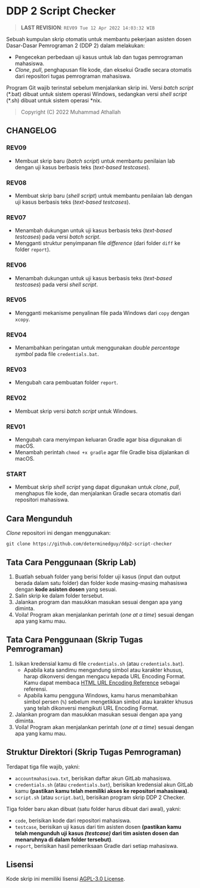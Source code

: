# DDP 2 Script Checker

> **LAST REVISION**: `REV09 Tue 12 Apr 2022 14:03:32 WIB`

Sebuah kumpulan skrip otomatis untuk membantu pekerjaan asisten dosen Dasar-Dasar Pemrograman 2 (DDP 2) dalam melakukan:
- Pengecekan perbedaan uji kasus untuk lab dan tugas pemrograman mahasiswa.
- _Clone_, _pull_, penghapusan file kode, dan eksekui Gradle secara otomatis dari repositori tugas pemrograman mahasiswa.

Program Git wajib terinstal sebelum menjalankan skrip ini. Versi _batch script_ (\*.bat) dibuat untuk sistem operasi Windows, sedangkan versi _shell script_ (\*.sh) dibuat untuk sistem operasi *nix.

> Copyright (C) 2022 Muhammad Athallah

## CHANGELOG

### REV09
- Membuat skrip baru (_batch script_) untuk membantu penilaian lab dengan uji kasus berbasis teks (_text-based testcases_).

### REV08
- Membuat skrip baru (_shell script_) untuk membantu penilaian lab dengan uji kasus berbasis teks (_text-based testcases_).

### REV07
- Menambah dukungan untuk uji kasus berbasis teks (_text-based testcases_) pada versi _batch script_.
- Mengganti struktur penyimpanan file _difference_ (dari folder `diff` ke folder `report`).

### REV06
- Menambah dukungan untuk uji kasus berbasis teks (_text-based testcases_) pada versi _shell script_.

### REV05
- Mengganti mekanisme penyalinan file pada Windows dari `copy` dengan `xcopy`.

### REV04
- Menambahkan peringatan untuk menggunakan _double percentage symbol_ pada file `credentials.bat`.

### REV03
- Mengubah cara pembuatan folder `report`.

### REV02
- Membuat skrip versi _batch script_ untuk Windows.

### REV01
- Mengubah cara menyimpan keluaran Gradle agar bisa digunakan di macOS.
- Menambah perintah `chmod +x gradle` agar file Gradle bisa dijalankan di macOS.

### START
- Membuat skrip _shell script_ yang dapat digunakan untuk _clone_, _pull_, menghapus file kode, dan menjalankan Gradle secara otomatis dari repositori mahasiswa.

## Cara Mengunduh
_Clone_ repositori ini dengan menggunakan:<br>
```
git clone https://github.com/determinedguy/ddp2-script-checker
```

## Tata Cara Penggunaan (Skrip Lab)

1. Buatlah sebuah folder yang berisi folder uji kasus (input dan output berada dalam satu folder) dan folder kode masing-masing mahasiswa dengan **kode asisten dosen** yang sesuai.
2. Salin skrip ke dalam folder tersebut.
3. Jalankan program dan masukkan masukan sesuai dengan apa yang diminta.
4. Voila! Program akan menjalankan perintah (_one at a time_) sesuai dengan apa yang kamu mau.

## Tata Cara Penggunaan (Skrip Tugas Pemrograman)

1. Isikan kredensial kamu di file `credentials.sh` (atau `credentials.bat`).
    - Apabila kata sandimu mengandung simbol atau karakter khusus, harap dikonversi dengan mengacu kepada URL Encoding Format.<br> Kamu dapat membaca [HTML URL Encoding Reference](https://www.w3schools.com/tags/ref_urlencode.asp) sebagai referensi.
    - Apabila kamu pengguna Windows, kamu harus menambahkan simbol persen (`%`) sebelum mengetikkan simbol atau karakter khusus yang telah dikonversi mengikuti URL Encoding Format.
2. Jalankan program dan masukkan masukan sesuai dengan apa yang diminta.
3. Voila! Program akan menjalankan perintah (_one at a time_) sesuai dengan apa yang kamu mau.

## Struktur Direktori (Skrip Tugas Pemrograman)

Terdapat tiga file wajib, yakni:
- `accountmahasiswa.txt`, berisikan daftar akun GitLab mahasiswa.
- `credentials.sh` (atau `credentials.bat`), berisikan kredensial akun GitLab kamu **(pastikan kamu telah memiliki akses ke repositori mahasiswa)**.
- `script.sh` (atau `script.bat`), berisikan program skrip DDP 2 Checker.

Tiga folder baru akan dibuat (satu folder harus dibuat dari awal), yakni:
- `code`, berisikan kode dari repositori mahasiswa.
- `testcase`, berisikan uji kasus dari tim asisten dosen **(pastikan kamu telah mengunduh uji kasus _(testcase)_ dari tim asisten dosen dan menaruhnya di dalam folder tersebut)**.
- `report`, berisikan hasil pemeriksaan Gradle dari setiap mahasiswa.

## Lisensi

Kode skrip ini memiliki lisensi [AGPL-3.0 License](LICENSE).
 
